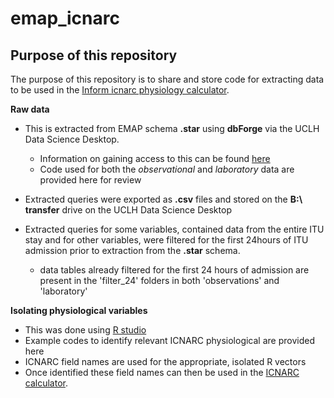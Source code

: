 # emap_icnarc

## Purpose of this repository

The purpose of this repository is to share and store code for extracting data to be used in the [Inform icnarc physiology calculator](https://github.com/inform-health-informatics/ICNARC-calculation).

**Raw data**
- This is extracted from EMAP schema **.star** using **dbForge** via the UCLH Data Science Desktop. 

  - Information on gaining access to this can be found [here](https://github.com/inform-health-informatics/try-emap/commit/985f3eca880d82f9087272b87e2b951055dee3dd)
  - Code used for both the _observational_ and _laboratory_ data are provided here for review
  
- Extracted queries were exported as **.csv** files and stored on the **B:\ transfer** drive on the UCLH Data Science Desktop
- Extracted queries for some variables, contained data from the entire ITU stay and for other variables, were filtered for the first 24hours of ITU admission prior to extraction from the **.star** schema.
  - data tables already filtered for the first 24 hours of admission are present in the 'filter_24' folders in both 'observations' and 'laboratory'

**Isolating physiological variables** 
- This was done using [R studio](https://cran.rstudio.com)
- Example codes to identify relevant ICNARC physiological are provided here
- ICNARC field names are used for the appropriate, isolated R vectors
- Once identified these field names can then be used in the [ICNARC calculator](https://github.com/inform-health-informatics/ICNARC-calculation).
